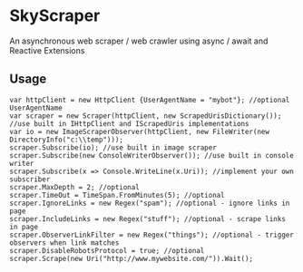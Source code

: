 SkyScraper
==========

An asynchronous web scraper / web crawler using async / await and Reactive Extensions 

Usage
- 
    var httpClient = new HttpClient {UserAgentName = "mybot"}; //optional UserAgentName
    var scraper = new Scraper(httpClient, new ScrapedUrisDictionary()); //use built in IHttpClient and IScrapedUris implementations
    var io = new ImageScraperObserver(httpClient, new FileWriter(new DirectoryInfo("c:\\temp")));
    scraper.Subscribe(io); //use built in image scraper
    scraper.Subscribe(new ConsoleWriterObserver()); //use built in console writer
    scraper.Subscribe(x => Console.WriteLine(x.Uri)); //implement your own subscriber
    scraper.MaxDepth = 2; //optional
    scraper.TimeOut = TimeSpan.FromMinutes(5); //optional
    scraper.IgnoreLinks = new Regex("spam"); //optional - ignore links in page
    scraper.IncludeLinks = new Regex("stuff"); //optional - scrape links in page
    scraper.ObserverLinkFilter = new Regex("things"); //optional - trigger observers when link matches
    scraper.DisableRobotsProtocol = true; //optional
    scraper.Scrape(new Uri("http://www.mywebsite.com/")).Wait();


